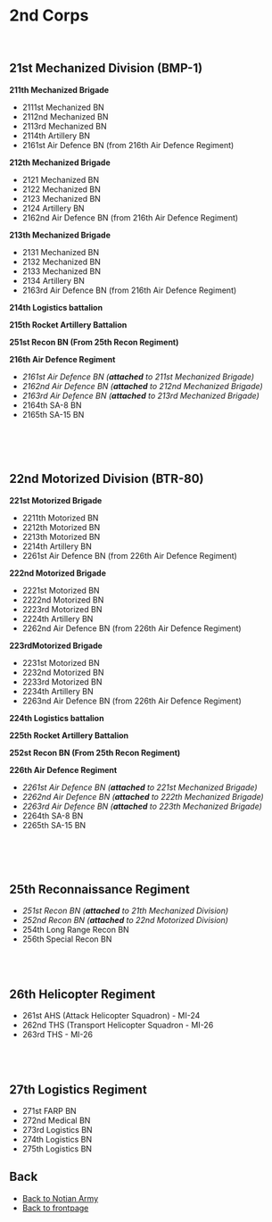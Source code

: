 # 2nd Corps 
<br>

## 21st Mechanized Division (BMP-1)
**211th Mechanized Brigade**
- 2111st Mechanized BN
- 2112nd Mechanized BN
- 2113rd Mechanized BN
- 2114th Artillery BN
- 2161st Air Defence BN (from 216th Air Defence Regiment) 

**212th Mechanized Brigade**
- 2121 Mechanized BN
- 2122 Mechanized BN
- 2123 Mechanized BN
- 2124 Artillery BN
- 2162nd Air Defence BN  (from 216th Air Defence Regiment)

**213th Mechanized Brigade**
- 2131 Mechanized BN
- 2132 Mechanized BN
- 2133 Mechanized BN
- 2134 Artillery BN
- 2163rd Air Defence BN  (from 216th Air Defence Regiment)

**214th Logistics battalion**

**215th Rocket Artillery Battalion**

**251st Recon BN (From 25th Recon Regiment)**

**216th Air Defence Regiment**
-  _2161st Air Defence BN  (**attached** to 211st Mechanized Brigade)_
- _2162nd Air Defence BN (**attached** to 212nd Mechanized Brigade)_
- _2163rd Air Defence BN (**attached** to 213rd Mechanized Brigade)_
- 2164th SA-8 BN
- 2165th SA-15 BN


<br>
<br>
<br>


## 22nd Motorized Division (BTR-80)
**221st Motorized  Brigade**
- 2211th Motorized  BN
- 2212th Motorized  BN
- 2213th Motorized  BN
- 2214th Artillery BN
- 2261st Air Defence BN  (from 226th Air Defence Regiment)

**222nd Motorized  Brigade**
- 2221st Motorized  BN
- 2222nd Motorized  BN
- 2223rd Motorized  BN
- 2224th Artillery BN
- 2262nd Air Defence BN  (from 226th Air Defence Regiment)

**223rdMotorized  Brigade**
- 2231st Motorized  BN
- 2232nd Motorized  BN
- 2233rd Motorized  BN
- 2234th Artillery BN
- 2263nd Air Defence BN  (from 226th Air Defence Regiment)

**224th Logistics battalion**

**225th Rocket Artillery Battalion**

**252st Recon BN (From 25th Recon Regiment)**

**226th Air Defence Regiment**
-  _2261st Air Defence BN  (**attached** to 221st Mechanized Brigade)_
-  _2262nd Air Defence BN  (**attached** to 222th Mechanized Brigade)_
-  _2263rd Air Defence BN  (**attached** to 223th Mechanized Brigade)_
- 2264th SA-8 BN
- 2265th SA-15 BN



<br>
<br>
<br>


## 25th Reconnaissance Regiment
- _251st Recon BN (**attached** to 21th Mechanized Division)_
- _252nd Recon BN (**attached** to 22nd Motorized Division)_
- 254th Long Range Recon BN
- 256th Special Recon BN

<br>
<br>



## 26th Helicopter Regiment
- 261st AHS (Attack Helicopter Squadron) - MI-24
- 262nd THS (Transport Helicopter Squadron - MI-26
- 263rd THS - MI-26

<br>
<br>



## 27th Logistics Regiment
- 271st FARP BN
- 272nd Medical BN
- 273rd Logistics BN
- 274th Logistics BN
- 275th Logistics BN




## Back
- [Back to Notian Army](/OPAC-Brief/INTELLIGENCE/DUSS_Army.html) 
- [Back to frontpage](https://132nd-vwing.github.io/OPAC-Brief/)
 
 